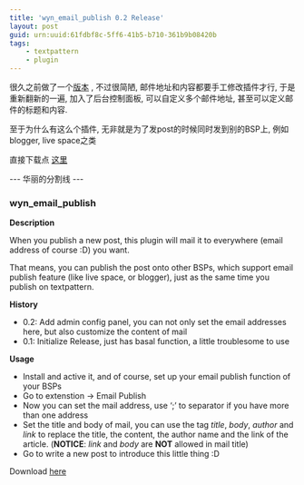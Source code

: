```yaml
---
title: 'wyn_email_publish 0.2 Release'
layout: post
guid: urn:uuid:61fdbf8c-5ff6-41b5-b710-361b9b08420b
tags:
    - textpattern
    - plugin
---
```


很久之前做了一个[版本](http://gopherwood.info/2008/01/16/txp-plugin-wyn-email-publish) , 不过很简陋, 邮件地址和内容都要手工修改插件才行, 于是重新翻新的一遍, 加入了后台控制面板, 可以自定义多个邮件地址, 甚至可以定义邮件的标题和内容.

至于为什么有这么个插件, 无非就是为了发post的时候同时发到别的BSP上, 例如blogger, live space之类

直接下载点 [这里](http://code.google.com/p/wyn-txp-plugins/downloads/list)

--- 华丽的分割线 ---

### wyn_email_publish

__Description__

When you publish a new post, this plugin will mail it to everywhere (email address of course :D) you want.

That means, you can publish the post onto other BSPs, which support email publish feature (like live space, or blogger), just as the same time you publish on textpattern.

__History__

  * 0.2: Add admin config panel, you can not only set the email addresses here, but also customize the content of mail
  * 0.1: Initialize Release, just has basal function, a little troublesome to use

__Usage__

  * Install and active it, and of course, set up your email publish function of your BSPs
  * Go to extenstion -&gt; Email Publish
  * Now you can set the mail address, use &#8216;;&#8217; to separator if you have more than one address
  * Set the title and body of mail, you can use the tag *title*, *body*, *author* and *link* to replace the title, the content, the author name and the link of the article. 
    (__NOTICE__: *link* and *body* are __NOT__ allowed in mail title)
  * Go to write a new post to introduce this little thing :D

Download [here](http://code.google.com/p/wyn-txp-plugins/downloads/list)

